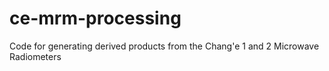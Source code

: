 # ce-mrm-processing
Code for generating derived products from the Chang'e 1 and 2 Microwave Radiometers
